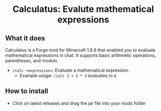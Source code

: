 <h1 align="center">
  Calculatus: Evalute mathematical expressions
</h1>

## What it does
Calculatus is a Forge mod for Minecraft 1.8.9 that enabled you to evaluate mathematical expressions in chat. It supports basic arithmetic operations, parentheses, and modulo.
* `/calc <expression>`: Evaluate a mathematical expression.
  * Example usage: `/calc 2 + 2 * 3` evaluates to `8`.

## How to install
* Click on latest releases and drag the jar file into your mods folder